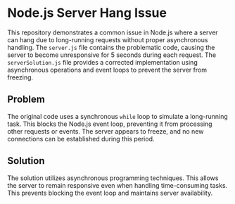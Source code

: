 # Node.js Server Hang Issue

This repository demonstrates a common issue in Node.js where a server can hang due to long-running requests without proper asynchronous handling.  The `server.js` file contains the problematic code, causing the server to become unresponsive for 5 seconds during each request. The `serverSolution.js` file provides a corrected implementation using asynchronous operations and event loops to prevent the server from freezing. 

## Problem

The original code uses a synchronous `while` loop to simulate a long-running task. This blocks the Node.js event loop, preventing it from processing other requests or events.  The server appears to freeze, and no new connections can be established during this period.

## Solution

The solution utilizes asynchronous programming techniques.  This allows the server to remain responsive even when handling time-consuming tasks.  This prevents blocking the event loop and maintains server availability. 
